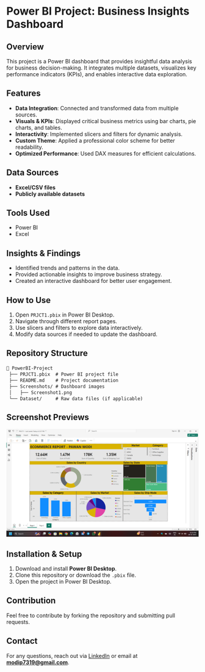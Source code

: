 # Power BI Project: Business Insights Dashboard

## Overview

This project is a Power BI dashboard that provides insightful data analysis for business decision-making. It integrates multiple datasets, visualizes key performance indicators (KPIs), and enables interactive data exploration.

## Features

- **Data Integration**: Connected and transformed data from multiple sources.
- **Visuals & KPIs**: Displayed critical business metrics using bar charts, pie charts, and tables.
- **Interactivity**: Implemented slicers and filters for dynamic analysis.
- **Custom Theme**: Applied a professional color scheme for better readability.
- **Optimized Performance**: Used DAX measures for efficient calculations.

## Data Sources

- **Excel/CSV files** 
- **Publicly available datasets**

## Tools Used

- Power BI
- Excel 

## Insights & Findings

- Identified trends and patterns in the data.
- Provided actionable insights to improve business strategy.
- Created an interactive dashboard for better user engagement.

## How to Use

1. Open `PRJCT1.pbix` in Power BI Desktop.
2. Navigate through different report pages.
3. Use slicers and filters to explore data interactively.
4. Modify data sources if needed to update the dashboard.

## Repository Structure

```
📂 PowerBI-Project
 ├── PRJCT1.pbix  # Power BI project file
 ├── README.md    # Project documentation
 ├── Screenshots/ # Dashboard images
 │   ├── Screenshot1.png
 └── Dataset/     # Raw data files (if applicable)
```

## Screenshot Previews
![image alt](https://github.com/Pawan704385/Sales-Trends-Dashboard/blob/e2d04102dcc54bd0fe4c67033a95bb56ebaafd59/Screenshot%20(173).png)



## Installation & Setup

1. Download and install **Power BI Desktop**.
2. Clone this repository or download the `.pbix` file.
3. Open the project in Power BI Desktop.

## Contribution

Feel free to contribute by forking the repository and submitting pull requests.

## Contact

For any questions, reach out via [LinkedIn](https://www.linkedin.com/) or email at **[modip7319@gmail.com](mailto\:modip7319@gmail.com)**.

##


